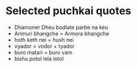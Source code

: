 # Selected puchkai quotes

* Dhamoner Dheu bodlate parbe na keu
* Arimuri bhangche = Armora bhangche
* hoth keth nei = hush nei
* vyador = vodor + tyador
* buro matari = buro vam
* bishu potol lela lotol
